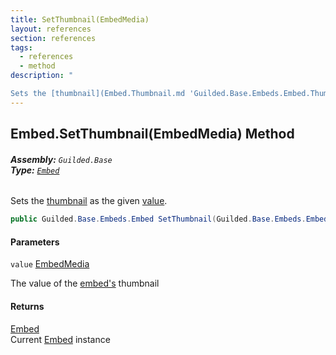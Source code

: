```yaml
---
title: SetThumbnail(EmbedMedia)
layout: references
section: references
tags:
  - references
  - method
description: "

Sets the [thumbnail](Embed.Thumbnail.md 'Guilded.Base.Embeds.Embed.Thumbnail') as the given [value](Embed.SetThumbnail(EmbedMedia).md#Guilded.Base.Embeds.Embed.SetThumbnail(Guilded.Base.Embeds.EmbedMedia).value 'Guilded.Base.Embeds.Embed.SetThumbnail(Guilded.Base.Embeds.EmbedMedia).value')."
---
```


## Embed.SetThumbnail(EmbedMedia) Method
###### **Assembly:** `Guilded.Base`<br/>**Type:** [`Embed`](Embed.md 'Guilded.Base.Embeds.Embed')

Sets the [thumbnail](Embed.Thumbnail.md 'Guilded.Base.Embeds.Embed.Thumbnail') as the given [value](Embed.SetThumbnail(EmbedMedia).md#Guilded.Base.Embeds.Embed.SetThumbnail(Guilded.Base.Embeds.EmbedMedia).value 'Guilded.Base.Embeds.Embed.SetThumbnail(Guilded.Base.Embeds.EmbedMedia).value').

```csharp
public Guilded.Base.Embeds.Embed SetThumbnail(Guilded.Base.Embeds.EmbedMedia value);
```
#### Parameters

<a name='Guilded.Base.Embeds.Embed.SetThumbnail(Guilded.Base.Embeds.EmbedMedia).value'></a>

`value` [EmbedMedia](EmbedMedia.md 'Guilded.Base.Embeds.EmbedMedia')

The value of the [embed's](Embed.md 'Guilded.Base.Embeds.Embed') thumbnail

#### Returns
[Embed](Embed.md 'Guilded.Base.Embeds.Embed')  
Current [Embed](Embed.md 'Guilded.Base.Embeds.Embed') instance